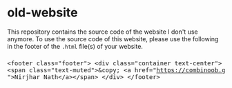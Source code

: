 # old-website
This repository contains the source code of the website I don't use anymore.
To use the source code of this website, please use the following in the footer of the <code>.html</code> file(s) of your website.
                        <div class="container">
                            <div class="row justify-content-center">
                                <div class="col-md-8">
                                    <div class="card">
                                        <div class="card-body">
                                            <h3 class="card-title text-center mb-4"></h3>
                                            <pre id="codeBox">
&lt;footer class="footer"&gt;
    &lt;div class="container text-center"&gt;
        &lt;span class="text-muted"&gt;&amp;copy; &lt;a href="https://combinoob.github.io "&gt;Nirjhar Nath&lt;/a&gt;&lt;/span&gt;
    &lt;/div&gt;
&lt;/footer&gt;
                                            </pre>
                                        </div>
                                    </div>
                                </div>
                            </div>
                        </div>
